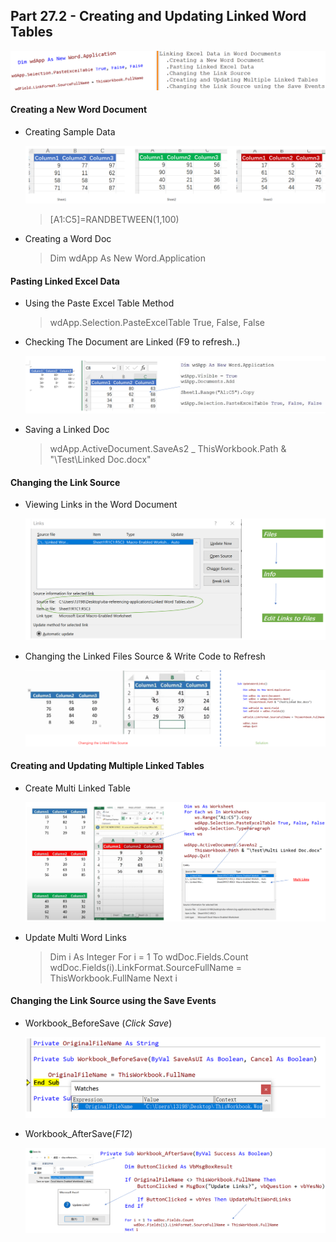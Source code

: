 ## Part 27.2 - Creating and Updating Linked Word Tables

![wddttb](../images/wddttb.PNG)

#### Creating a New Word Document

- Creating Sample Data

  ![LsSampleData](../images/LsSampleData.png)

  > [A1:C5]=RANDBETWEEN(1,100)

- Creating a Word Doc

  > Dim wdApp As New Word.Application

#### Pasting Linked Excel Data

- Using the Paste Excel Table Method

  > wdApp.Selection.PasteExcelTable True, False, False

- Checking The Document are Linked (F9 to refresh..)

  ![Linkbsc](../images/Linkbsc.PNG)

- Saving a Linked Doc

  > wdApp.ActiveDocument.SaveAs2 _
  >         ThisWorkbook.Path & "\Test\Linked Doc.docx"

#### Changing the Link Source

- Viewing Links in the Word Document

  ![EditLks](../images/EditLks.PNG)

- Changing the Linked Files Source & Write Code to Refresh

  ![Uplks](../images/Uplks.PNG)

#### Creating and Updating Multiple Linked Tables

- Create Multi Linked Table

  ![Multiwdtbl](../images/Multiwdtbl.PNG)

- Update Multi Word Links

  > Dim i As Integer
  >     For i = 1 To wdDoc.Fields.Count
  >         wdDoc.Fields(i).LinkFormat.SourceFullName = ThisWorkbook.FullName
  >     Next i

#### Changing the Link Source using the Save Events

- Workbook_BeforeSave (*Click Save*)

  ![bfsave](../images/bfsave.PNG)

- Workbook_AfterSave(*F12*)

  ![afsv](../images/afsv.PNG)